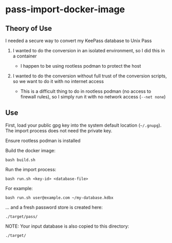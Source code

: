 pass-import-docker-image
================

Theory of Use
----------------

I needed a secure way to convert my KeePass database to Unix Pass

1. I wanted to do the conversion in an isolated environment, so I did this in a container

    * I happen to be using rootless podman to protect the host

2. I wanted to do the conversion without full trust of the conversion scripts,
   so we want to do it with no internet access

    * This is a difficult thing to do in rootless podman (no access to firewall rules),
      so I simply run it with no network access (`--net none`)


Use
----------------

First, load your public gpg key into the system default location (`~/.gnupg`).
The import process does not need the private key.

Ensure rootless podman is installed

Build the docker image:

    bash build.sh

Run the import process:

    bash run.sh <key-id> <database-file>

For example:

    bash run.sh user@example.com ~/my-database.kdbx

... and a fresh password store is created here:

    ./target/pass/

NOTE: Your input database is also copied to this directory:

    ./target/

